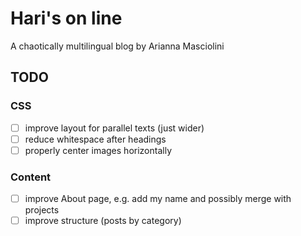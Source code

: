 # Hari's on line

A chaotically multilingual blog by Arianna Masciolini

## TODO

### CSS
- [ ] improve layout for parallel texts (just wider)
- [ ] reduce whitespace after headings
- [ ] properly center images horizontally

### Content
- [ ] improve About page, e.g. add my name and possibly merge with projects
- [ ] improve structure (posts by category)
